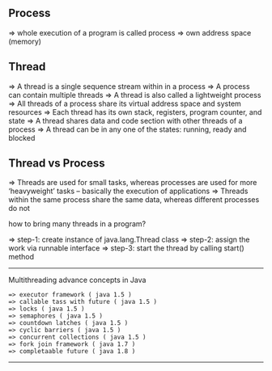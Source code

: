 


Process
-------

=> whole execution of a program is called process
=> own address space (memory)

Thread
------

=> A thread is a single sequence stream within in a process
=> A process can contain multiple threads
=> A thread is also called a lightweight process
=> All threads of a process share its virtual address space and system resources
=> Each thread has its own stack, registers, program counter, and state
=> A thread shares data and code section with other threads of a process
=> A thread can be in any one of the states: running, ready and blocked

Thread vs Process
-----------------

=> Threads are used for small tasks, whereas processes are used for more ‘heavyweight’ tasks – basically the execution of applications
=> Threads within the same process share the same data, whereas different processes do not


how to bring many threads in a program?

=> step-1: create instance of java.lang.Thread class 
=> step-2: assign the work via runnable interface
=> step-3: start the thread by calling start() method
         

------------------------------------------------------------

Multithreading advance concepts in Java

    => executor framework ( java 1.5 )
    => callable tass with future ( java 1.5 )
    => locks ( java 1.5 )
    => semaphores ( java 1.5 )
    => countdown latches ( java 1.5 )
    => cyclic barriers ( java 1.5 )
    => concurrent collections ( java 1.5 )
    => fork join framework ( java 1.7 )
    => completaable future ( java 1.8 )
    

------------------------------------------------------------
